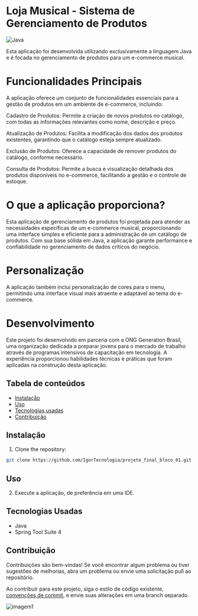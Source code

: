 # Loja Musical - Sistema de Gerenciamento de Produtos
![Java](https://img.shields.io/badge/java-%23ED8B00.svg?style=for-the-badge&logo=openjdk&logoColor=white)

Esta aplicação foi desenvolvida utilizando exclusivamente a linguagem Java e é focada no gerenciamento de produtos para um e-commerce musical.

# Funcionalidades Principais

A aplicação oferece um conjunto de funcionalidades essenciais para a gestão de produtos em um ambiente de e-commerce, incluindo:

Cadastro de Produtos: Permite a criação de novos produtos no catálogo, com todas as informações relevantes como nome, descrição e preço.

Atualização de Produtos: Facilita a modificação dos dados dos produtos existentes, garantindo que o catálogo esteja sempre atualizado.

Exclusão de Produtos: Oferece a capacidade de remover produtos do catálogo, conforme necessário.

Consulta de Produtos: Permite a busca e visualização detalhada dos produtos disponíveis no e-commerce, facilitando a gestão e o controle de estoque.

# O que a aplicação proporciona?

Esta aplicação de gerenciamento de produtos foi projetada para atender as necessidades específicas de um e-commerce musical, proporcionando uma interface simples e eficiente para a administração de um catálogo de produtos. Com sua base sólida em Java, a aplicação garante performance e confiabilidade no gerenciamento de dados críticos do negócio.

# Personalização

A aplicação também inclui personalização de cores para o menu, permitindo uma interface visual mais atraente e adaptável ao tema do e-commerce.

# Desenvolvimento
Este projeto foi desenvolvido em parceria com a ONG Generation Brasil, uma organização dedicada a preparar jovens para o mercado de trabalho através de programas intensivos de capacitação em tecnologia. A experiência proporcionou habilidades técnicas e práticas que foram aplicadas na construção desta aplicação.

## Tabela de conteúdos

- [Instalação](#instalação)
- [Uso](#uso)
- [Tecnologias usadas](#tecnologias-usadas)
- [Contribuição](#contribuição)

## Instalação

1. Clone the repository:

```bash
git clone https://github.com/IgorTecnologia/projeto_final_bloco_01.git
```

## Uso

2. Execute a aplicação, de preferência em uma IDE.

## Tecnologias Usadas

- Java
- Spring Tool Suite 4

## Contribuição

Contribuições são bem-vindas! Se você encontrar algum problema ou tiver sugestões de melhorias, abra um problema ou envie uma solicitação pull ao repositório.

Ao contribuir para este projeto, siga o estilo de código existente, [convenções de commit](https://medium.com/linkapi-solutions/conventional-commits-pattern-3778d1a1e657), e envie suas alterações em uma branch separado.

![imagem1](https://i0.wp.com/kevinfream.blog/wp-content/uploads/2013/01/java.jpg)
